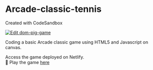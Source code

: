# Arcade-classic-tennis
Created with CodeSandbox


[![Edit dom-pig-game](https://codesandbox.io/static/img/play-codesandbox.svg)](https://codesandbox.io/s/github/kshitijzutshi/Paddle-tennis-arcade-static/tree/master/)



Coding a basic Arcade classic game using HTML5 and Javascript on canvas.

Access the game deployed on Netlify. 
<br>
:round_pushpin: Play the game [here](https://1qq4u.csb.app/)
